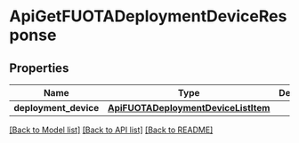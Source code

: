 # ApiGetFUOTADeploymentDeviceResponse

## Properties
Name | Type | Description | Notes
------------ | ------------- | ------------- | -------------
**deployment_device** | [**ApiFUOTADeploymentDeviceListItem**](ApiFUOTADeploymentDeviceListItem.md) |  | [optional] 

[[Back to Model list]](../README.md#documentation-for-models) [[Back to API list]](../README.md#documentation-for-api-endpoints) [[Back to README]](../README.md)


